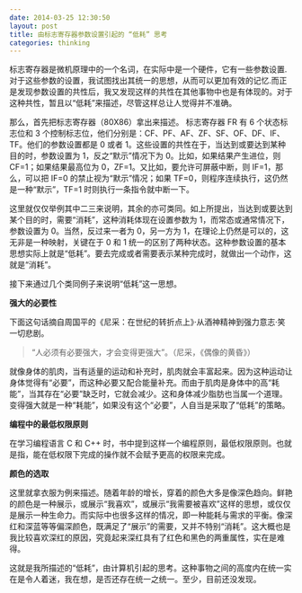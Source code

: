 ```yaml
---
date: 2014-03-25 12:30:50
layout: post
title: 由标志寄存器参数设置引起的 “低耗” 思考
categories: thinking
---
```


标志寄存器是微机原理中的一个名词，在实际中是一个硬件，它有一些参数设置.对于这些参数的设置，我试图找出其统一的思想，从而可以更加有效的记忆.而正是发现参数设置的共性后，我又发现这样的共性在其他事物中也是有体现的。对于这种共性，暂且以“低耗”来描述，尽管这样总让人觉得并不准确。

那么，首先把标志寄存器（80X86）拿出来描述。
标志寄存器 FR 有 6 个状态标志位和 3 个控制标志位，他们分别是：CF、PF、AF、ZF、SF、OF、DF、IF、TF。他们的参数设置都是 0 或者 1。这些设置的共性在于，当达到或要达到某种目的时，参数设置为 1，反之“默示”情况下为 0。比如，如果结果产生进位，则 CF=1；如果结果最高位为 0，ZF=1。又比如，要允许可屏蔽中断，则 IF=1，那么，可以把 IF=0 的禁止视为“默示”情况；如果 TF=0，则程序连续执行，这仍然是一种“默示”，TF=1 时则执行一条指令就中断一下。

这里就仅仅举例其中二三来说明，其余的亦可类同。如上所提出，当达到或要达到某个目的时，需要“消耗”，这种消耗体现在设置参数为 1，而常态或通常情况下，参数设置为 0。当然，反过来一者为 0，另一方为 1，在理论上仍然是可以的，这无非是一种映射，关键在于 0 和 1 统一的区别了两种状态。这种参数设置的基本思想实际上就是“低耗”。要去完成或者需要表示某种完成时，就做出一个动作，这就是“消耗”。

接下来通过几个类同例子来说明“低耗”这一思想。

**强大的必要性**

下面这句话摘自周国平的《尼采：在世纪的转折点上》·从酒神精神到强力意志·笑一切悲剧。
> “人必须有必要强大，才会变得更强大”。（尼采，《偶像的黄昏》）

就像身体的肌肉，当有适量的运动和补充时，肌肉就会丰富起来。因为这种运动让身体觉得有“必要”，而这种必要又配合能量补充。而由于肌肉是身体中的高“耗能”，当其存在“必要”缺乏时，它就会减少。这和身体减少脂肪也当属一个道理。变得强大就是一种“耗能”，如果没有这个“必要”，人自当是采取了“低耗”的策略。

**编程中的最低权限原则**

在学习编程语言 C 和 C++ 时，书中提到这样一个编程原则，最低权限原则。也就是指，能在低权限下完成的操作就不会赋予更高的权限来完成。

**颜色的选取**

这里就拿衣服为例来描述。随着年龄的增长，穿着的颜色大多是像深色趋向。鲜艳的颜色是一种展示，或展示“我喜欢”，或展示“我需要被喜欢”这样的思想，或仅仅是展示一种生命力。而实际中也很多这样的情况，即一种能耗与需求的平衡。像深红和深蓝等等偏深颜色，既满足了“展示”的需要，又并不特别“消耗”。这大概也是我比较喜欢深红的原因，究竟起来深红具有了红色和黑色的两重属性，实在是难得。

这就是我所描述的“低耗”，由计算机引起的思考。这种事物之间的高度内在统一实在是令人着迷，我在想，是否还存在统一之统一。至少，目前还没发现。




